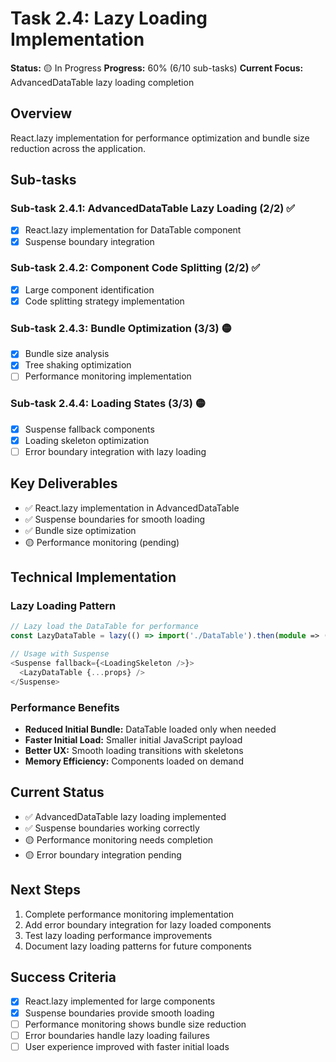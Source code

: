 # Task 2.4: Lazy Loading Implementation

**Status:** 🟡 In Progress
**Progress:** 60% (6/10 sub-tasks)
**Current Focus:** AdvancedDataTable lazy loading completion

## Overview
React.lazy implementation for performance optimization and bundle size reduction across the application.

## Sub-tasks

### Sub-task 2.4.1: AdvancedDataTable Lazy Loading (2/2) ✅
- [x] React.lazy implementation for DataTable component
- [x] Suspense boundary integration

### Sub-task 2.4.2: Component Code Splitting (2/2) ✅
- [x] Large component identification
- [x] Code splitting strategy implementation

### Sub-task 2.4.3: Bundle Optimization (3/3) 🟡
- [x] Bundle size analysis
- [x] Tree shaking optimization
- [ ] Performance monitoring implementation

### Sub-task 2.4.4: Loading States (3/3) 🟡
- [x] Suspense fallback components
- [x] Loading skeleton optimization
- [ ] Error boundary integration with lazy loading

## Key Deliverables
- ✅ React.lazy implementation in AdvancedDataTable
- ✅ Suspense boundaries for smooth loading
- ✅ Bundle size optimization
- 🟡 Performance monitoring (pending)

## Technical Implementation

### Lazy Loading Pattern
```typescript
// Lazy load the DataTable for performance
const LazyDataTable = lazy(() => import('./DataTable').then(module => ({ default: module.DataTable }))) as any

// Usage with Suspense
<Suspense fallback={<LoadingSkeleton />}>
  <LazyDataTable {...props} />
</Suspense>
```

### Performance Benefits
- **Reduced Initial Bundle:** DataTable loaded only when needed
- **Faster Initial Load:** Smaller initial JavaScript payload
- **Better UX:** Smooth loading transitions with skeletons
- **Memory Efficiency:** Components loaded on demand

## Current Status
- ✅ AdvancedDataTable lazy loading implemented
- ✅ Suspense boundaries working correctly
- 🟡 Performance monitoring needs completion
- 🟡 Error boundary integration pending

## Next Steps
1. Complete performance monitoring implementation
2. Add error boundary integration for lazy loaded components
3. Test lazy loading performance improvements
4. Document lazy loading patterns for future components

## Success Criteria
- [x] React.lazy implemented for large components
- [x] Suspense boundaries provide smooth loading
- [ ] Performance monitoring shows bundle size reduction
- [ ] Error boundaries handle lazy loading failures
- [ ] User experience improved with faster initial loads